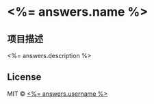 # <%= answers.name %>
## 项目描述
<%= answers.description %>

## License

MIT © [<%= answers.username %>]()


[npm-packages]: https://www.npmjs.com/~dkypooh
